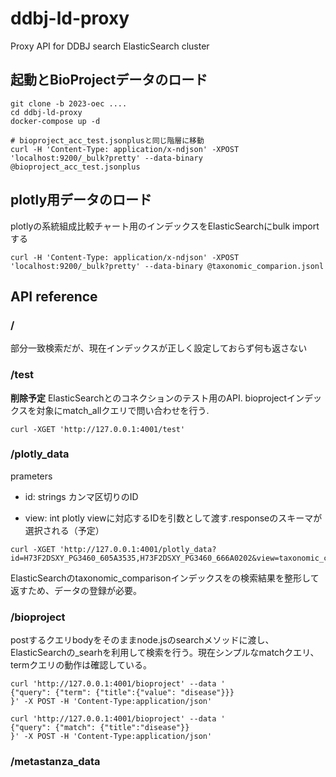 # ddbj-ld-proxy
Proxy API for DDBJ search ElasticSearch cluster

## 起動とBioProjectデータのロード

```
git clone -b 2023-oec ....
cd ddbj-ld-proxy
docker-compose up -d

# bioproject_acc_test.jsonplusと同じ階層に移動
curl -H 'Content-Type: application/x-ndjson' -XPOST 'localhost:9200/_bulk?pretty' --data-binary @bioproject_acc_test.jsonplus
```

## plotly用データのロード

plotlyの系統組成比較チャート用のインデックスをElasticSearchにbulk importする
```
curl -H 'Content-Type: application/x-ndjson' -XPOST 'localhost:9200/_bulk?pretty' --data-binary @taxonomic_comparion.jsonl
```


## API reference

### /
部分一致検索だが、現在インデックスが正しく設定しておらず何も返さない

### /test

**削除予定**
ElasticSearchとのコネクションのテスト用のAPI. bioprojectインデックスを対象にmatch_allクエリで問い合わせを行う.

```
curl -XGET 'http://127.0.0.1:4001/test'
```

### /plotly_data

prameters
- id: strings 
    カンマ区切りのID
    
- view: int
    plotly viewに対応するIDを引数として渡す.responseのスキーマが選択される（予定）

```
curl -XGET 'http://127.0.0.1:4001/plotly_data?id=H73F2DSXY_PG3460_605A3535,H73F2DSXY_PG3460_666A0202&view=taxonomic_comparison'
```

ElasticSearchのtaxonomic_comparisonインデックスをの検索結果を整形して返すため、データの登録が必要。


### /bioproject

postするクエリbodyをそのままnode.jsのsearchメソッドに渡し、ElasticSearchの_searhを利用して検索を行う。現在シンプルなmatchクエリ、termクエリの動作は確認している。

```
curl 'http://127.0.0.1:4001/bioproject' --data '
{"query": {"term": {"title":{"value": "disease"}}}
}' -X POST -H 'Content-Type:application/json'
```
```
curl 'http://127.0.0.1:4001/bioproject' --data '
{"query": {"match": {"title":"disease"}}
}' -X POST -H 'Content-Type:application/json'
```

### /metastanza_data
